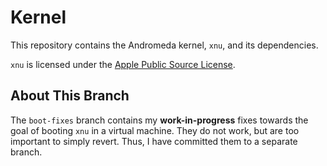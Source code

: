# Kernel

This repository contains the Andromeda kernel, `xnu`, and its dependencies.

`xnu` is licensed under the [Apple Public Source License](APPLE_LICENSE).

## About This Branch

The `boot-fixes` branch contains my **work-in-progress** fixes towards the goal of booting `xnu` in a virtual machine. They do not work, but are too important to simply revert. Thus, I have committed them to a separate branch.
